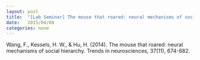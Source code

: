 ```yaml
---
layout: post
title:  "[Lab Seminar] The mouse that roared: neural mechanisms of social hierarchy"
date:   2015/04/08
categories: none
---
```






Wang, F., Kessels, H. W., & Hu, H. (2014). The mouse that roared: neural mechanisms of social hierarchy. Trends in neurosciences, 37(11), 674-682.





 


